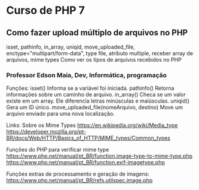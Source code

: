 # Curso de PHP 7
## Como fazer upload múltiplo de arquivos no PHP

isset, pathinfo, in_array, uniqid, move_uploaded_file, enctype="multipart/form-data", type file, atributo multiple, receber array de arquivos, mime types
Como ver os tipos de arquivos recebidos no PHP

### Professor Edson Maia, Dev, Informática, programação

Funções:
isset()    Informa se a variável foi iniciada.
pathinfo() Retorna informações sobre um caminho de arquivo.
in_array() Checa se um valor existe em um array. Ele diferencia letras minúsculas e maiúsculas.
uniqid()   Gera um ID único.
move_uploaded_file(nomeArquivo, destino) Move um arquivo enviado para uma nova localização.


Links:
Sobre os Mime Types
https://en.wikipedia.org/wiki/Media_type
https://developer.mozilla.org/pt-BR/docs/Web/HTTP/Basics_of_HTTP/MIME_types/Common_types

Funções do PHP para verificar mime type
https://www.php.net/manual/pt_BR/function.image-type-to-mime-type.php
https://www.php.net/manual/pt_BR/function.exif-imagetype.php

Funções extras de processamento e geração de imagens:
https://www.php.net/manual/pt_BR/refs.utilspec.image.php
